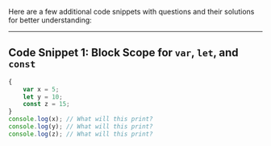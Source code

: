 Here are a few additional code snippets with questions and their solutions for better understanding:
***
## Code Snippet 1: Block Scope for `var`, `let`, and `const`
```js
{
    var x = 5;
    let y = 10;
    const z = 15;
}
console.log(x); // What will this print?
console.log(y); // What will this print?
console.log(z); // What will this print?
```

